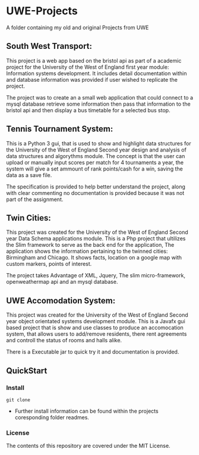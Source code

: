 # UWE-Projects
A folder containing my old and original Projects from UWE

## South West Transport:

  This project is a web app based on the bristol api as part of a academic project for the University of the West of England first year module: Information systems development.
  It includes detail documentation within and database information was provided if user wished to replicate the project.

  The project was to create an a small web application that could connect to a mysql database retrieve some information then pass that information to the bristol api and then display a bus timetable for a selected bus stop.

## Tennis Tournament System:

  This is a Python 3 gui, that is used to show and highlight data structures for the University of the West of England Second year design and analysis of data structures and algorythms module.
  The concept is that the user can upload or manually input scores per match for 4 tournaments a year, the system will give a set ammount of rank points/cash for a win, saving the data as a save file.

  The specification is provided to help better understand the project, along with clear commenting no documentation is provided because it was not part of the assignment.

## Twin Cities:

  This project was created for the University of the West of England Second year Data Schema applications module.
  This is a Php project that ultilizes the Slim framework to serve as the back end for the application, The application shows the information pertaining to the twinned cities: Birmingham and Chicago. It shows facts, location on a google map with custom markers, points of interest.

  The project takes Advantage of XML, Jquery, The slim micro-framework, openweathermap api and an mysql database.

## UWE Accomodation System:

  This project was created for the University of the West of England Second year object orientated systems development module.
  This is a Javafx gui based project that is show and use classes to produce an accomocation system, that allows users to add/remove residents, there rent agreements and controll the status of rooms and halls alike.

  There is a Executable jar to quick try it and documentation is provided. 
  
## QuickStart

### Install
  
  ```
  git clone
  
  ```

  - Further install information can be found within the projects coresponding folder readmes.
  
### License

  The contents of this repository are covered under the MIT License.

